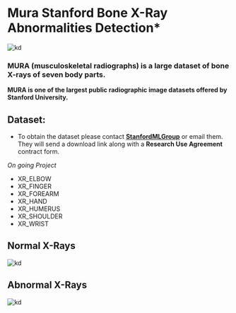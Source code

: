# Mura Stanford Bone X-Ray Abnormalities Detection*
![kd](https://i.ibb.co/Yptm4k7/mura.jpg)


### MURA **(musculoskeletal radiographs)** is a large dataset of bone X-rays of seven body parts.


**MURA is one of the largest public radiographic image datasets offered by Stanford University.**



## Dataset:
* To obtain the dataset please contact [**StanfordMLGroup**](https://stanfordmlgroup.github.io/) or email them. They will send a download link along with a **Research Use Agreement** contract form.


*On going Project*



* XR_ELBOW
* XR_FINGER
* XR_FOREARM
* XR_HAND
* XR_HUMERUS
* XR_SHOULDER
* XR_WRIST

## Normal X-Rays
![kd](https://i.ibb.co/BK2nbbQ/normal.png "X-ray Normal")


## Abnormal X-Rays
![kd](https://i.ibb.co/DKcLj1w/abnormal.png "X-ray Abnormal")


